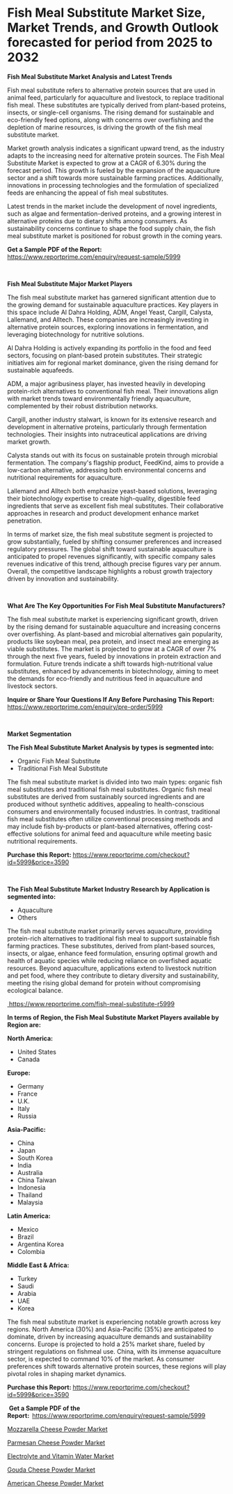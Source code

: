 <p><h1>Fish Meal Substitute Market Size, Market Trends, and Growth Outlook forecasted for period from 2025 to 2032</h1></p><p><strong>Fish Meal Substitute Market Analysis and Latest Trends</strong></p>
<p><p>Fish meal substitute refers to alternative protein sources that are used in animal feed, particularly for aquaculture and livestock, to replace traditional fish meal. These substitutes are typically derived from plant-based proteins, insects, or single-cell organisms. The rising demand for sustainable and eco-friendly feed options, along with concerns over overfishing and the depletion of marine resources, is driving the growth of the fish meal substitute market.</p><p>Market growth analysis indicates a significant upward trend, as the industry adapts to the increasing need for alternative protein sources. The Fish Meal Substitute Market is expected to grow at a CAGR of 6.30% during the forecast period. This growth is fueled by the expansion of the aquaculture sector and a shift towards more sustainable farming practices. Additionally, innovations in processing technologies and the formulation of specialized feeds are enhancing the appeal of fish meal substitutes.</p><p>Latest trends in the market include the development of novel ingredients, such as algae and fermentation-derived proteins, and a growing interest in alternative proteins due to dietary shifts among consumers. As sustainability concerns continue to shape the food supply chain, the fish meal substitute market is positioned for robust growth in the coming years.</p></p>
<p><strong>Get a Sample PDF of the Report:&nbsp;</strong> <a href="https://www.reportprime.com/enquiry/request-sample/5999?utm_campaign=2008&utm_medium=2&utm_source=Github&utm_content=ia&utm_term=19032025&utm_id=fish-meal-substitute">https://www.reportprime.com/enquiry/request-sample/5999</a></p>
<p>&nbsp;</p>
<p><strong>Fish Meal Substitute Major Market Players</strong></p>
<p><p>The fish meal substitute market has garnered significant attention due to the growing demand for sustainable aquaculture practices. Key players in this space include Al Dahra Holding, ADM, Angel Yeast, Cargill, Calysta, Lallemand, and Alltech. These companies are increasingly investing in alternative protein sources, exploring innovations in fermentation, and leveraging biotechnology for nutritive solutions.</p><p>Al Dahra Holding is actively expanding its portfolio in the food and feed sectors, focusing on plant-based protein substitutes. Their strategic initiatives aim for regional market dominance, given the rising demand for sustainable aquafeeds.</p><p>ADM, a major agribusiness player, has invested heavily in developing protein-rich alternatives to conventional fish meal. Their innovations align with market trends toward environmentally friendly aquaculture, complemented by their robust distribution networks.</p><p>Cargill, another industry stalwart, is known for its extensive research and development in alternative proteins, particularly through fermentation technologies. Their insights into nutraceutical applications are driving market growth.</p><p>Calysta stands out with its focus on sustainable protein through microbial fermentation. The company's flagship product, FeedKind, aims to provide a low-carbon alternative, addressing both environmental concerns and nutritional requirements for aquaculture. </p><p>Lallemand and Alltech both emphasize yeast-based solutions, leveraging their biotechnology expertise to create high-quality, digestible feed ingredients that serve as excellent fish meal substitutes. Their collaborative approaches in research and product development enhance market penetration.</p><p>In terms of market size, the fish meal substitute segment is projected to grow substantially, fueled by shifting consumer preferences and increased regulatory pressures. The global shift toward sustainable aquaculture is anticipated to propel revenues significantly, with specific company sales revenues indicative of this trend, although precise figures vary per annum. Overall, the competitive landscape highlights a robust growth trajectory driven by innovation and sustainability.</p></p>
<p>&nbsp;</p>
<p><strong>What Are The Key Opportunities For Fish Meal Substitute Manufacturers?</strong></p>
<p><p>The fish meal substitute market is experiencing significant growth, driven by the rising demand for sustainable aquaculture and increasing concerns over overfishing. As plant-based and microbial alternatives gain popularity, products like soybean meal, pea protein, and insect meal are emerging as viable substitutes. The market is projected to grow at a CAGR of over 7% through the next five years, fueled by innovations in protein extraction and formulation. Future trends indicate a shift towards high-nutritional value substitutes, enhanced by advancements in biotechnology, aiming to meet the demands for eco-friendly and nutritious feed in aquaculture and livestock sectors.</p></p>
<p><strong>Inquire or Share Your Questions If Any Before Purchasing This Report:</strong> <a href="https://www.reportprime.com/enquiry/pre-order/5999?utm_campaign=2008&utm_medium=2&utm_source=Github&utm_content=ia&utm_term=19032025&utm_id=fish-meal-substitute">https://www.reportprime.com/enquiry/pre-order/5999</a></p>
<p>&nbsp;</p>
<p><strong>Market Segmentation</strong></p>
<p><strong>The Fish Meal Substitute Market Analysis by types is segmented into:</strong></p>
<p><ul><li>Organic Fish Meal Substitute</li><li>Traditional Fish Meal Substitute</li></ul></p>
<p><p>The fish meal substitute market is divided into two main types: organic fish meal substitutes and traditional fish meal substitutes. Organic fish meal substitutes are derived from sustainably sourced ingredients and are produced without synthetic additives, appealing to health-conscious consumers and environmentally focused industries. In contrast, traditional fish meal substitutes often utilize conventional processing methods and may include fish by-products or plant-based alternatives, offering cost-effective solutions for animal feed and aquaculture while meeting basic nutritional requirements.</p></p>
<p><strong>Purchase this Report:&nbsp;</strong><a href="https://www.reportprime.com/checkout?id=5999&price=3590&utm_campaign=2008&utm_medium=2&utm_source=Github&utm_content=ia&utm_term=19032025&utm_id=fish-meal-substitute">https://www.reportprime.com/checkout?id=5999&price=3590</a></p>
<p>&nbsp;</p>
<p><strong>The Fish Meal Substitute Market Industry Research by Application is segmented into:</strong></p>
<p><ul><li>Aquaculture</li><li>Others</li></ul></p>
<p><p>The fish meal substitute market primarily serves aquaculture, providing protein-rich alternatives to traditional fish meal to support sustainable fish farming practices. These substitutes, derived from plant-based sources, insects, or algae, enhance feed formulation, ensuring optimal growth and health of aquatic species while reducing reliance on overfished aquatic resources. Beyond aquaculture, applications extend to livestock nutrition and pet food, where they contribute to dietary diversity and sustainability, meeting the rising global demand for protein without compromising ecological balance.</p></p>
<p><a href="https://www.reportprime.com/fish-meal-substitute-r5999?utm_campaign=2008&utm_medium=2&utm_source=Github&utm_content=ia&utm_term=19032025&utm_id=fish-meal-substitute">&nbsp;https://www.reportprime.com/fish-meal-substitute-r5999</a></p>
<p><strong>In terms of Region, the Fish Meal Substitute Market Players available by Region are:</strong></p>
<p>
    <p> <strong> North America: </strong>
        <ul>
            <li>United States</li>
            <li>Canada</li>
        </ul>
        </p> 
    <p> <strong> Europe: </strong>
        <ul>
            <li>Germany</li>
            <li>France</li>
            <li>U.K.</li>
            <li>Italy</li>
            <li>Russia</li>
        </ul>
        </p> 
    <p> <strong> Asia-Pacific: </strong>
        <ul>
            <li>China</li>
            <li>Japan</li>
            <li>South Korea</li>
            <li>India</li>
            <li>Australia</li>
            <li>China Taiwan</li>
            <li>Indonesia</li>
            <li>Thailand</li>
            <li>Malaysia</li>
        </ul>
        </p> 
    <p> <strong> Latin America: </strong>
        <ul>
            <li>Mexico</li>
            <li>Brazil</li>
            <li>Argentina Korea</li>
            <li>Colombia</li>
        </ul>
        </p> 
    <p> <strong> Middle East & Africa: </strong>
        <ul>
            <li>Turkey</li>
            <li>Saudi</li>
            <li>Arabia</li>
            <li>UAE</li>
            <li>Korea</li>
        </ul>
    </p>
    </p>
<p><p>The fish meal substitute market is experiencing notable growth across key regions. North America (30%) and Asia-Pacific (35%) are anticipated to dominate, driven by increasing aquaculture demands and sustainability concerns. Europe is projected to hold a 25% market share, fueled by stringent regulations on fishmeal use. China, with its immense aquaculture sector, is expected to command 10% of the market. As consumer preferences shift towards alternative protein sources, these regions will play pivotal roles in shaping market dynamics.</p></p>
<p><strong>Purchase this Report: </strong><a href="https://www.reportprime.com/checkout?id=5999&price=3590&utm_campaign=2008&utm_medium=2&utm_source=Github&utm_content=ia&utm_term=19032025&utm_id=fish-meal-substitute">https://www.reportprime.com/checkout?id=5999&price=3590</a></p>
<p>&nbsp;<strong>Get a Sample PDF of the Report:&nbsp;&nbsp;</strong><a href="https://www.reportprime.com/enquiry/request-sample/5999?utm_campaign=2008&utm_medium=2&utm_source=Github&utm_content=ia&utm_term=19032025&utm_id=fish-meal-substitute">https://www.reportprime.com/enquiry/request-sample/5999</a></p>
<p><strong></strong></p>
<p><p><a href="https://github.com/rempemelon5k/Market-Research-Report-List-1/blob/main/mozzarella-cheese-powder-market.md?utm_campaign=2008&utm_medium=2&utm_source=Github&utm_content=ia&utm_term=19032025&utm_id=fish-meal-substitute">Mozzarella Cheese Powder Market</a></p><p><a href="https://github.com/balbajagatr1/Market-Research-Report-List-1/blob/main/parmesan-cheese-powder-market.md?utm_campaign=2008&utm_medium=2&utm_source=Github&utm_content=ia&utm_term=19032025&utm_id=fish-meal-substitute">Parmesan Cheese Powder Market</a></p><p><a href="https://github.com/ftnlewins/Market-Research-Report-List-1/blob/main/electrolyte-and-vitamin-water-market.md?utm_campaign=2008&utm_medium=2&utm_source=Github&utm_content=ia&utm_term=19032025&utm_id=fish-meal-substitute">Electrolyte and Vitamin Water Market</a></p><p><a href="https://github.com/yardemuongz5/Market-Research-Report-List-1/blob/main/gouda-cheese-powder-market.md?utm_campaign=2008&utm_medium=2&utm_source=Github&utm_content=ia&utm_term=19032025&utm_id=fish-meal-substitute">Gouda Cheese Powder Market</a></p><p><a href="https://github.com/idranalexie/Market-Research-Report-List-1/blob/main/american-cheese-powder-market.md?utm_campaign=2008&utm_medium=2&utm_source=Github&utm_content=ia&utm_term=19032025&utm_id=fish-meal-substitute">American Cheese Powder Market</a></p></p>